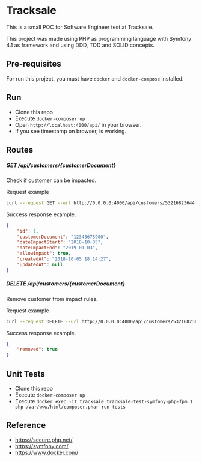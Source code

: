 Tracksale
=======

This is a small POC for Software Engineer test at Tracksale.

This project was made using PHP as programming language with Symfony 4.1 as framework and using DDD, TDD and SOLID concepts.

Pre-requisites
------  

For run this project, you must have `docker` and `docker-compose` installed.

Run
------  

* Clone this repo
* Execute `docker-composer up`
* Open `http://localhost:4000/api/` in your browser.
* If you see timestamp on browser, is working.

Routes
------

##### GET /api/customers/{customerDocument}

Check if customer can be impacted.

Request example
```bash
curl --request GET --url http://0.0.0.0:4000/api/customers/53216823644
```

Success response example.
```json
{
    "id": 1,
    "customerDocument": "12345678900",
    "dateImpactStart": "2018-10-05",
    "dateImpactEnd": "2019-01-03",
    "allowImpact": true,
    "createdAt": "2018-10-05 18:14:27",
    "updatedAt": null
}
```

##### DELETE /api/customers/{customerDocument}

Remove customer from impact rules.

Request example
```bash
curl --request DELETE --url http://0.0.0.0:4000/api/customers/53216823644
```

Success response example.
```json
{
    "removed": true
}
```

Unit Tests
------  
* Clone this repo
* Execute `docker-composer up`
* Execute `docker exec -it tracksale_tracksale-test-symfony-php-fpm_1 php /var/www/html/composer.phar run tests`

Reference
------ 
* https://secure.php.net/
* https://symfony.com/
* https://www.docker.com/
